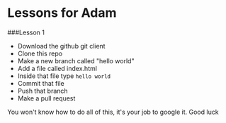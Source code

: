 Lessons for Adam
======

###Lesson 1
- Download the github git client
- Clone this repo
- Make a new branch called "hello world"
- Add a file called index.html
- Inside that file type `hello world`
- Commit that file
- Push that branch
- Make a pull request

You won't know how to do all of this, it's your job to google it.
Good luck
